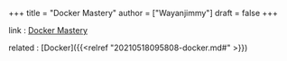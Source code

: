 +++
title = "Docker Mastery"
author = ["Wayanjimmy"]
draft = false
+++

link
: [Docker Mastery](https://www.udemy.com/course/docker-mastery/)

related
: [Docker]({{<relref "20210518095808-docker.md#" >}})
